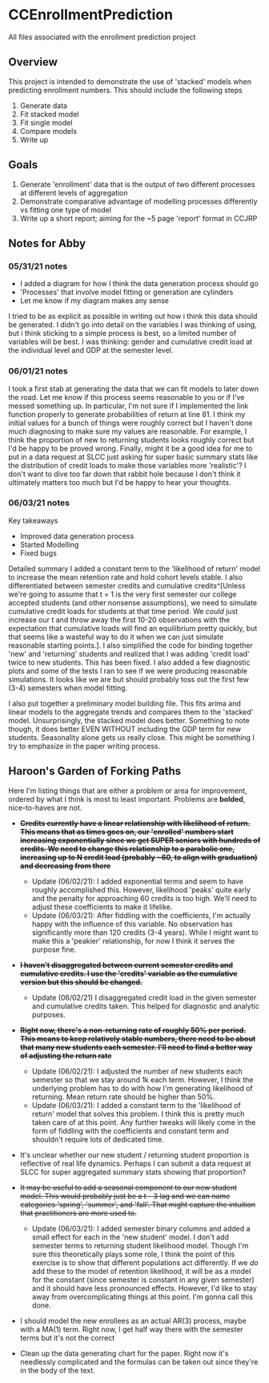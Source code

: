 # CCEnrollmentPrediction
All files associated with the enrollment prediction project

## Overview
This project is intended to demonstrate the use of 'stacked' models when predicting enrollment numbers. This should include the following steps

1) Generate data
2) Fit stacked model
3) Fit single model
4) Compare models
5) Write up

## Goals

1) Generate 'enrollment' data that is the output of two different processes at different levels of aggregation
2) Demonstrate comparative advantage of modelling processes differently vs fitting one type of model
3) Write up a short report; aiming for the ~5 page 'report' format in CCJRP

## Notes for Abby

### 05/31/21 notes

- I added a diagram for how I think the data generation process should go
- 'Processes' that involve model fitting or generation are cylinders
- Let me know if my diagram makes any sense

I tried to be as explicit as possible in writing out how i think this data should be generated. I didn't go into detail on the variables I was thinking of using, but i think sticking to a simple process is best, so a limited number of variables will be best. I was thinking: gender and cumulative credit load at the individual level and GDP at the semester level. 

### 06/01/21 notes

I took a first stab at generating the data that we can fit models to later down the road. Let me know if this process seems reasonable to you or if I've messed something up. In particular, I'm not sure if I implemented the link function properly to generate probabilities of return at line 81. I think my initial values for a bunch of things were roughly correct but I haven't done much diagnosing to make sure my values are reasonable. For example, I think the proportion of new to returning students looks roughly correct but I'd be happy to be proved wrong. Finally, might it be a good idea for me to put in a data request at SLCC just asking for super basic summary stats like the distribution of credit loads to make those variables more 'realistic'? I don't want to dive too far down that rabbit hole because I don't think it ultimately matters too much but I'd be happy to hear your thoughts.

### 06/03/21 notes

Key takeaways
- Improved data generation process
- Started Modelling
- Fixed bugs

Detailed summary
I added a constant term to the 'likelihood of return' model to increase the mean retention rate and hold cohort levels stable. I also differentiated between semester credits and cumulative credits^[Unless we're going to assume that t = 1 is the very first semester our college accepted students (and other nonsense assumptions), we need to simulate cumulative credit loads for students at that time period. We *could* just increase our t and throw away the first 10-20 observations with the expectation that cumulative loads will find an equilibrium pretty quickly, but that seems like a wasteful way to do it when we can just simulate reasonable starting points.]. I also simplified the code for binding together 'new' and 'returning' students and realized that I was adding 'credit load' twice to new students. This has been fixed. I also added a few diagnostic plots and some of the tests I ran to see if we were producing reasonable simulations. It looks like we are but should probably toss out the first few (3-4) semesters when model fitting.

I also put together a preliminary model building file. This fits arima and linear models to the aggregate trends and compares them to the 'stacked' model. Unsurprisingly, the stacked model does better. Something to note though, it does better EVEN WITHOUT including the GDP term for new students. Seasonality alone gets us really close. This might be something I try to emphasize in the paper writing process.

## Haroon's Garden of Forking Paths

Here I'm listing things that are either a problem or area for improvement, ordered by what I think is most to least important. Problems are **bolded**, nice-to-haves are not.

- ~~**Credits currently have a linear relationship with likelihood of return. This means that as times goes on, our 'enrolled' numbers start increasing exponentially since we get SUPER seniors with hundreds of credits. We need to change this relationship to a parabolic one, increasing up to N credit load (probably ~60, to align with graduation) and decreasing from there**~~
    - Update (06/02/21): I added exponential terms and seem to have roughly accomplished this. However, likelihood 'peaks' quite early and the penalty for approaching 60 credits is too high. We'll need to adjust these coefficients to make it lifelike.
    - Update (06/03/21): After fiddling with the coefficients, I'm actually happy with the influence of this variable. No observation has significantly more than 120 credits (3-4 years). While I might want to make this a 'peakier' relationship, for now I think it serves the purpose fine.

- ~~**I haven't disaggregated between current semester credits and cumulative credits. I use the 'credits' variable as the cumulative version but this should be changed.**~~
    - Update (06/02/21) I disaggregated credit load in the given semester and cumulative credits taken. This helped for diagnostic and analytic purposes.

- ~~**Right now, there's a non-returning rate of roughly 50% per period. This means to keep relatively stable numbers, there need to be about that many new students each semester. I'll need to find a better way of adjusting the return rate**~~
    - Update (06/02/21): I adjusted the number of new students each semester so that we stay around 1k each term. However, I think the underlying problem has to do with how I'm generating likelihood of returning. Mean return rate should be higher than 50%.
    - Update (06/03/21): I added a constant term to the 'likelihood of return' model that solves this problem. I think this is pretty much taken care of at this point. Any further tweaks will likely come in the form of fiddling with the coefficients and constant term and shouldn't require lots of dedicated time.

- It's unclear whether our new student / returning student proportion is reflective of real life dynamics. Perhaps I can submit a data request at SLCC for super aggregated summary stats showing that proportion?

- ~~It may be useful to add a seasonal component to our new student model. This would probably just be a t - 3 lag and we can name categories 'spring', 'summer', and 'fall'. That might capture the intuition that practitioners are more used to.~~
    - Update (06/03/21): I added semester binary columns and added a small effect for each in the 'new student' model. I don't add semester terms to returning student likelihood model. Though I'm sure this theoretically plays some role, I think the point of this exercise is to show that different populations act differently. If we *do* add these to the model of retention likelihood, it will be as a model for the constant (since semester is constant in any given semester) and it should have less pronounced effects. However, I'd like to stay away from overcomplicating things at this point. I'm gonna call this done.
    
- I should model the new enrollees as an actual AR(3) process, maybe with a MA(1) term. Right now, I get half way there with the semester terms but it's not the correct 

- Clean up the data generating chart for the paper. Right now it's needlessly complicated and the formulas can be taken out since they're in the body of the text.
